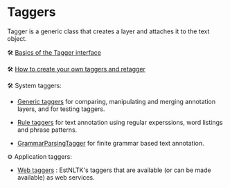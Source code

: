 Taggers
=======

Tagger is a generic class that creates a layer and attaches it to the text object.

🛠️ [Basics of the Tagger interface](base_tagger.ipynb)

🛠️ [How to create your own taggers and retagger](base_tagger.ipynb)

🛠️ System taggers:

* [Generic taggers](system/) for comparing, manipulating and merging annotation layers, and for testing taggers.

* [Rule taggers](rule_taggers/) for text annotation using regular experssions, word listings and phrase patterns.

* [GrammarParsingTagger](finite_grammar/) for finite grammar based text annotation.

⚙️ Application taggers:

* [Web taggers](web_taggers/) : EstNLTK's taggers that are available (or can be made available) as web services.

